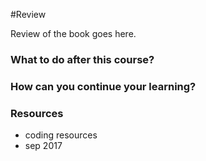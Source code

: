 
#Review

Review of the book goes here.

### What to do after this course?

### How can you continue your learning?

### Resources

- coding resources
- sep 2017
